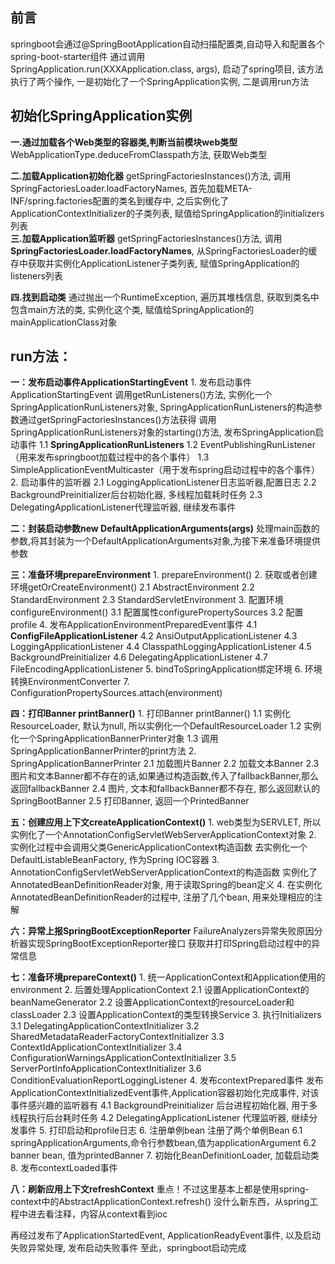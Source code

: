 ## **前言**

springboot会通过@SpringBootApplication自动扫描配置类,自动导入和配置各个spring-boot-starter组件
通过调用SpringApplication.run(XXXApplication.class, args), 启动了spring项目, 
该方法执行了两个操作, 一是初始化了一个SpringApplication实例, 二是调用run方法

## **初始化SpringApplication实例**

**一.通过加载各个Web类型的容器类,判断当前模块web类型**
    ​         WebApplicationType.deduceFromClasspath方法, 获取Web类型

**二.加载Application初始化器**
    ​         getSpringFactoriesInstances()方法, 
    ​         调用SpringFactoriesLoader.loadFactoryNames, 
    ​         首先加载META-INF/spring.factories配置的类名到缓存中, 
    ​         之后实例化了ApplicationContextInitializer的子类列表, 
    ​         赋值给SpringApplication的initializers列表
​         
**三.加载Application监听器**
    ​         getSpringFactoriesInstances()方法, 
    ​         调用**SpringFactoriesLoader.loadFactoryNames**,
    ​         从SpringFactoriesLoader的缓存中获取并实例化ApplicationListener子类列表, 
    ​         赋值SpringApplication的listeners列表

**四.找到启动类**
             通过抛出一个RuntimeException, 
             遍历其堆栈信息, 
             获取到类名中包含main方法的类, 
             实例化这个类, 
             赋值给SpringApplication的mainApplicationClass对象



## **run方法：**

**一：发布启动事件ApplicationStartingEvent**
            1. 发布启动事件ApplicationStartingEvent
            调用getRunListeners()方法, 实例化一个SpringApplicationRunListeners对象, 
            SpringApplicationRunListeners的构造参数通过getSpringFactoriesInstances()方法获得
            调用SpringApplicationRunListeners对象的starting()方法, 发布SpringApplication启动事件 
                1.1 **SpringApplicationRunListeners**
                1.2 EventPublishingRunListener（用来发布springboot加载过程中的各个事件）
                1.3 SimpleApplicationEventMulticaster（用于发布spring启动过程中的各个事件）
            2. 启动事件的监听器
                2.1 LoggingApplicationListener日志监听器,配置日志
                2.2 BackgroundPreinitializer后台初始化器, 多线程加载耗时任务
                2.3 DelegatingApplicationListener代理监听器, 继续发布事件

**二：封装启动参数new DefaultApplicationArguments(args)**
            处理main函数的参数,将其封装为一个DefaultApplicationArguments对象,为接下来准备环境提供参数

**三：准备环境prepareEnvironment**
            1. prepareEnvironment()
            2. 获取或者创建环境getOrCreateEnvironment()
                2.1 AbstractEnvironment
                2.2 StandardEnvironment
                2.3 StandardServletEnvironment
            3. 配置环境configureEnvironment()
                 3.1 配置属性configurePropertySources
                 3.2 配置profile
            4. 发布ApplicationEnvironmentPreparedEvent事件
                 4.1 **ConfigFileApplicationListener**
                 4.2 AnsiOutputApplicationListener
                 4.3 LoggingApplicationListener
                 4.4 ClasspathLoggingApplicationListener
                 4.5 BackgroundPreinitializer
                 4.6 DelegatingApplicationListener
                 4.7 FileEncodingApplicationListener
            5. bindToSpringApplication绑定环境
            6. 环境转换EnvironmentConverter
            7. ConfigurationPropertySources.attach(environment)
            
**四：打印Banner printBanner()**
            1. 打印Banner printBanner()
                1.1 实例化ResourceLoader, 默认为null, 所以实例化一个DefaultResourceLoader
                1.2 实例化一个SpringApplicationBannerPrinter对象
                1.3 调用SpringApplicationBannerPrinter的print方法
            2. SpringApplicationBannerPrinter
                2.1 加载图片Banner 
                2.2 加载文本Banner
                2.3 图片和文本Banner都不存在的话,如果通过构造函数,传入了fallbackBanner,那么返回fallbackBanner
                2.4 图片, 文本和fallbackBanner都不存在, 那么返回默认的SpringBootBanner
                2.5 打印Banner, 返回一个PrintedBanner 

**五：创建应用上下文createApplicationContext()**
            1. web类型为SERVLET, 所以实例化了一个AnnotationConfigServletWebServerApplicationContext对象
            2. 实例化过程中会调用父类GenericApplicationContext构造函数
               去实例化一个DefaultListableBeanFactory, 作为Spring IOC容器 
            3. AnnotationConfigServletWebServerApplicationContext的构造函数
               实例化了AnnotatedBeanDefinitionReader对象, 用于读取Spring的bean定义
            4. 在实例化AnnotatedBeanDefinitionReader的过程中, 注册了几个bean, 用来处理相应的注解

**六：异常上报SpringBootExceptionReporter**
            FailureAnalyzers异常失败原因分析器实现SpringBootExceptionReporter接口
            获取并打印Spring启动过程中的异常信息

**七：准备环境prepareContext()**
            1. 统一ApplicationContext和Application使用的environment
            2. 后置处理ApplicationContext
                2.1 设置ApplicationContext的beanNameGenerator
                2.2 设置ApplicationContext的resourceLoader和classLoader
                2.3 设置ApplicationContext的类型转换Service
            3. 执行Initializers
                3.1 DelegatingApplicationContextInitializer
                3.2 SharedMetadataReaderFactoryContextInitializer
                3.3 ContextIdApplicationContextInitializer
                3.4 ConfigurationWarningsApplicationContextInitializer
                3.5 ServerPortInfoApplicationContextInitializer
                3.6 ConditionEvaluationReportLoggingListener
            4. 发布contextPrepared事件
                    发布ApplicationContextInitializedEvent事件,Application容器初始化完成事件, 
                    对该事件感兴趣的监听器有
                       4.1 BackgroundPreinitializer 后台进程初始化器, 用于多线程执行后台耗时任务
                       4.2 DelegatingApplicationListener 代理监听器, 继续分发事件
            5. 打印启动和profile日志
            6. 注册单例bean
                    注册了两个单例Bean
                       6.1 springApplicationArguments,命令行参数bean,值为applicationArgument
                       6.2 banner bean, 值为printedBanner
            7. 初始化BeanDefinitionLoader, 加载启动类
            8. 发布contextLoaded事件
            
**八：刷新应用上下文refreshContext**
            重点！不过这里基本上都是使用spring-context中的AbstractApplicationContext.refresh()
            没什么新东西，从spring工程中进去看注释，内容从context看到ioc

再经过发布了ApplicationStartedEvent, ApplicationReadyEvent事件, 以及启动失败异常处理, 发布启动失败事件
至此，springboot启动完成
